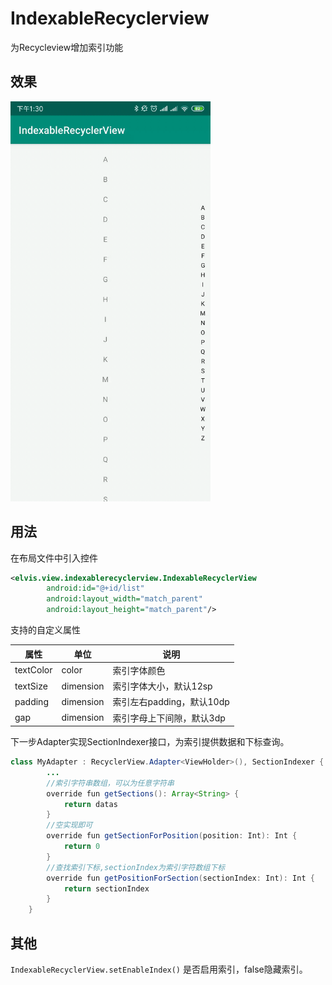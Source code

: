 # IndexableRecyclerview
为Recycleview增加索引功能
## 效果
<img src="sample.gif" width="320px"/>

## 用法

在布局文件中引入控件

```xml
<elvis.view.indexablerecyclerview.IndexableRecyclerView
        android:id="@+id/list"
        android:layout_width="match_parent"
        android:layout_height="match_parent"/>
```
支持的自定义属性

| 属性      | 单位      | 说明                      |
| --------- | --------- | ------------------------- |
| textColor | color     | 索引字体颜色              |
| textSize  | dimension | 索引字体大小，默认12sp    |
| padding   | dimension | 索引左右padding，默认10dp |
| gap       | dimension | 索引字母上下间隙，默认3dp |

下一步Adapter实现SectionIndexer接口，为索引提供数据和下标查询。

```java
class MyAdapter : RecyclerView.Adapter<ViewHolder>(), SectionIndexer {
        ...
        //索引字符串数组，可以为任意字符串
        override fun getSections(): Array<String> {
            return datas
        }
        //空实现即可
        override fun getSectionForPosition(position: Int): Int {
            return 0
        }
        //查找索引下标,sectionIndex为索引字符数组下标
        override fun getPositionForSection(sectionIndex: Int): Int {
            return sectionIndex
        }
    }
```
## 其他

`IndexableRecyclerView.setEnableIndex()` 是否启用索引，false隐藏索引。